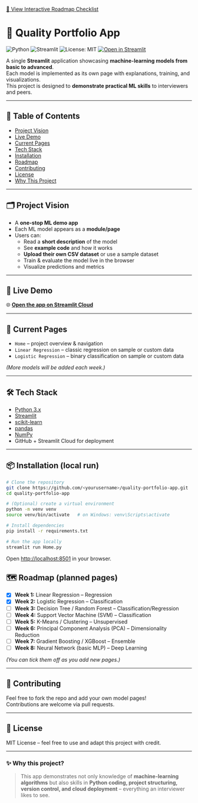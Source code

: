 [📌 View Interactive Roadmap Checklist](../../issues/2)

# 🧠 Quality Portfolio App  

![Python](https://img.shields.io/badge/Python-3.9%2B-blue?logo=python)
![Streamlit](https://img.shields.io/badge/Streamlit-%E2%9C%A8%20latest-red?logo=streamlit)
![License: MIT](https://img.shields.io/badge/License-MIT-green.svg)
[![Open in Streamlit](https://static.streamlit.io/badges/streamlit_badge_black_white.svg)](https://quality-portfolio-app-lavyv9znczkrgjt3xc4h5a.streamlit.app)

A single **Streamlit** application showcasing **machine-learning models from basic to advanced**.  
Each model is implemented as its own page with explanations, training, and visualizations.  
This project is designed to **demonstrate practical ML skills** to interviewers and peers.

---

## 📑 Table of Contents  

- [Project Vision](#-project-vision)  
- [Live Demo](#-live-demo)  
- [Current Pages](#-current-pages)  
- [Tech Stack](#-tech-stack)  
- [Installation](#-installation-local-run)  
- [Roadmap](#-roadmap-planned-pages)  
- [Contributing](#-contributing)  
- [License](#-license)  
- [Why This Project](#-why-this-project)  

---

## 🗂️ Project Vision  
- A **one-stop ML demo app**  
- Each ML model appears as a **module/page**  
- Users can:
  - Read a **short description** of the model  
  - See **example code** and how it works  
  - **Upload their own CSV dataset** or use a sample dataset  
  - Train & evaluate the model live in the browser  
  - Visualize predictions and metrics  

---

## 🚀 Live Demo  
🌐 **[Open the app on Streamlit Cloud](https://quality-portfolio-app-lavyv9znczkrgjt3xc4h5a.streamlit.app)**  

---

## 📁 Current Pages  
- `Home` – project overview & navigation  
- `Linear Regression` – classic regression on sample or custom data  
- `Logistic Regression` – binary classification on sample or custom data  

*(More models will be added each week.)*

---

## 🛠️ Tech Stack  
- [Python 3.x](https://www.python.org/)  
- [Streamlit](https://streamlit.io/)  
- [scikit-learn](https://scikit-learn.org/)  
- [pandas](https://pandas.pydata.org/)  
- [NumPy](https://numpy.org/)  
- GitHub + Streamlit Cloud for deployment  

---

## 📦 Installation (local run)

```bash
# Clone the repository
git clone https://github.com/<yourusername>/quality-portfolio-app.git
cd quality-portfolio-app

# (Optional) create a virtual environment
python -m venv venv
source venv/bin/activate   # on Windows: venv\Scripts\activate

# Install dependencies
pip install -r requirements.txt

# Run the app locally
streamlit run Home.py

```
Open [http://localhost:8501](http://localhost:8501) in your browser.

## 🗺️ Roadmap (planned pages)

- [x] **Week 1:** Linear Regression – Regression  
- [x] **Week 2:** Logistic Regression – Classification  
- [ ] **Week 3:** Decision Tree / Random Forest – Classification/Regression  
- [ ] **Week 4:** Support Vector Machine (SVM) – Classification  
- [ ] **Week 5:** K-Means / Clustering – Unsupervised  
- [ ] **Week 6:** Principal Component Analysis (PCA) – Dimensionality Reduction  
- [ ] **Week 7:** Gradient Boosting / XGBoost – Ensemble  
- [ ] **Week 8:** Neural Network (basic MLP) – Deep Learning

*(You can tick them off as you add new pages.)*

---

## 🤝 Contributing

Feel free to fork the repo and add your own model pages!  
Contributions are welcome via pull requests.

---

## 📜 License

MIT License – feel free to use and adapt this project with credit.

---

### ✨ Why this project?

> This app demonstrates not only knowledge of **machine-learning algorithms** but also skills in **Python coding, project structuring, version control, and cloud deployment** – everything an interviewer likes to see.


